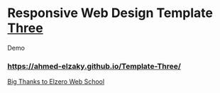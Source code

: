 # Responsive Web Design Template <ins>Three</ins>

Demo

### https://ahmed-elzaky.github.io/Template-Three/

[Big Thanks to Elzero Web School](https://elzero.org/)
